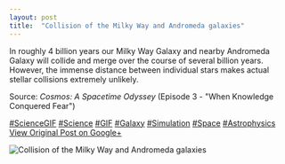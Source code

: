 ```yaml
---
layout: post
title:  "Collision of the Milky Way and Andromeda galaxies"
---
```


In roughly 4 billion years our Milky Way Galaxy and nearby Andromeda Galaxy will collide and merge over the course of several billion years. However, the immense distance between individual stars makes actual stellar collisions extremely unlikely.  
  
Source: _Cosmos: A Spacetime Odyssey_ (Episode 3 -  "When Knowledge Conquered Fear")  
  
[#ScienceGIF](https://plus.google.com/s/%23ScienceGIF/posts) [#Science](https://plus.google.com/s/%23Science/posts) [#GIF](https://plus.google.com/s/%23GIF/posts) [#Galaxy](https://plus.google.com/s/%23Galaxy/posts) [#Simulation](https://plus.google.com/s/%23Simulation/posts) [#Space](https://plus.google.com/s/%23Space/posts) [#Astrophysics](https://plus.google.com/s/%23Astrophysics/posts)
[View Original Post on Google+](https://plus.google.com/+ColinSullender/posts/brtt4vYJhsp)

![Collision of the Milky Way and Andromeda galaxies](https://i.imgur.com/XsfMXAj.gif)
